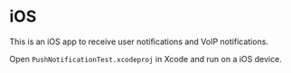 # iOS

This is an iOS app to receive user notifications and VoIP notifications.

Open `PushNotificationTest.xcodeproj` in Xcode and run on a iOS device.
